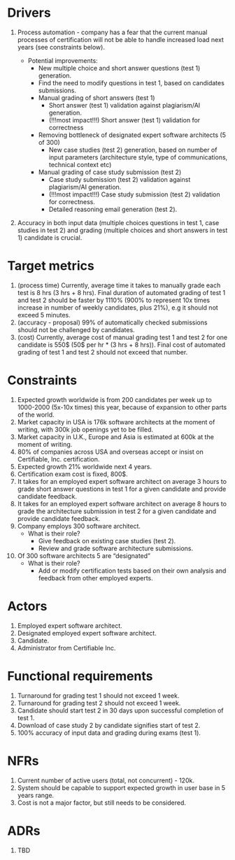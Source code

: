 # Drivers

1. Process automation - company has a fear that the current manual processes of certification will not be able to handle increased load next years (see constraints below).
   - Potential improvements:
     - New multiple choice and short answer questions (test 1) generation.
     - Find the need to modify questions in test 1, based on candidates submissions.
     - Manual grading of short answers (test 1)
       - Short answer (test 1) validation against plagiarism/AI generation. 
       - (!!!most impact!!!) Short answer (test 1) validation for correctness
     - Removing bottleneck of designated expert software architects (5 of 300)
       - New case studies (test 2) generation, based on number of input parameters (architecture style, type of communications, technical context etc)
     - Manual grading of case study submission (test 2)
       - Case study submission (test 2) validation against plagiarism/AI generation.
       - (!!!most impact!!!) Case study submission (test 2) validation for correctness.
       - Detailed reasoning email generation (test 2).

2. Accuracy in both input data (multiple choices questions in test 1, case studies in test 2) and grading (multiple choices and short answers in test 1) candidate is crucial.

# Target metrics

1. (process time) Currently, average time it takes to manually grade each test is 8 hrs (3 hrs + 8 hrs). Final duration of automated grading of test 1 and test 2 should be faster by 1110% (900% to represent 10x times increase in number of weekly candidates, plus 21%), e.g it should not exceed 5 minutes.
2. (accuracy - proposal) 99% of automatically checked submissions should not be challenged by candidates.
3. (cost) Currently, average cost of manual grading test 1 and test 2 for one candidate is 550$ (50$ per hr * (3 hrs + 8 hrs)). Final cost of automated grading of test 1 and test 2 should not exceed that number.

# Constraints

1. Expected growth worldwide is from 200 candidates per week up to 1000-2000 (5x-10x times) this year, because of expansion to other parts of the world.
2. Market capacity in USA is 176k software architects at the moment of writing, with 300k job openings yet to be filled.
3. Market capacity in U.K., Europe and Asia is estimated at 600k at the moment of writing.
4. 80% of companies across USA and overseas accept or insist on Certifiable, Inc. certification.
5. Expected growth 21% worldwide next 4 years.
6. Certification exam cost is fixed, 800$.
7. It takes for an employed expert software architect on average 3 hours to grade short answer questions in test 1 for a given candidate and provide candidate feedback.
8. It takes for an employed expert software architect on average 8 hours to grade the architecture submission in test 2 for a given candidate and provide candidate feedback.
9. Company employs 300 software architect.
   - What is their role?
     - Give feedback on existing case studies (test 2).
     - Review and grade software architecture submissions.
10. Of 300 software architects 5 are “designated”
    - What is their role?
      - Add or modify certification tests based on their own analysis and feedback from other employed experts.

# Actors

1. Employed expert software architect.
2. Designated employed expert software architect.
3. Candidate.
4. Administrator from Certifiable Inc.

# Functional requirements

1. Turnaround for grading test 1 should not exceed 1 week.
2. Turnaround for grading test 2 should not exceed 1 week.
3. Candidate should start test 2 in 30 days upon successful completion of test 1.
4. Download of case study 2 by candidate signifies start of test 2.
5. 100% accuracy of input data and grading during exams (test 1).

# NFRs

1. Current number of active users (total, not concurrent) - 120k.
2. System should be capable to support expected growth in user base in 5 years range.
3. Cost is not a major factor, but still needs to be considered.

# ADRs

1. TBD